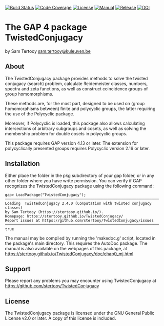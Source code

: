 [![Build Status](https://github.com/sTertooy/TwistedConjugacy/actions/workflows/CI.yml/badge.svg)](https://github.com/stertooy/TwistedConjugacy/actions/workflows/CI.yml?query=branch%3Amain)
[![Code Coverage](https://codecov.io/gh/sTertooy/TwistedConjugacy/branch/main/graph/badge.svg)](https://codecov.io/gh/sTertooy/TwistedConjugacy)
[![License](https://img.shields.io/badge/license-GPLv2%2B-blue.svg)](https://www.gnu.org/licenses/old-licenses/gpl-2.0.en.html)
[![Manual](https://img.shields.io/badge/docs-html-blue)](https://stertooy.github.io/TwistedConjugacy/doc/chap0_mj.html)
[![Release](https://img.shields.io/github/release/stertooy/twistedconjugacy.svg)](https://github.com/stertooy/twistedconjugacy/releases)
[![DOI](https://img.shields.io/badge/DOI-10/nv2g-blue)](https://doi.org/10/nv2g)

The GAP 4 package TwistedConjugacy
==================================

by Sam Tertooy <sam.tertooy@kuleuven.be>



About
-----

The TwistedConjugacy package provides methods to solve the twisted conjugacy
(search) problem, calculate Reidemeister classes, numbers, spectra and zeta
functions, as well as construct coincidence groups of group homomorphisms.

These methods are, for the most part, designed to be used on (group
homomorphisms between) finite and polycyclic groups, the latter requiring
the use of the Polycyclic package.

Moreover, if Polycyclic is loaded, this package also allows calculating
intersections of arbitrary subgroups and cosets, as well as solving the
membership problem for double cosets in polycyclic groups.


This package requires GAP version 4.13 or later. The extension for 
polycyclically presented groups requires Polycyclic version 2.16 or later.



Installation
------------

Either place the folder in the pkg subdirectory of your gap folder, or in any
other folder where you have write permission. You can verify if GAP recognizes
the TwistedConjugacy package using the following command:

    gap> LoadPackage("TwistedConjugacy");
	─────────────────────────────────────────────────────────────────────────────
	Loading  TwistedConjugacy 2.4.0 (Computation with twisted conjugacy classes)
	by Sam Tertooy (https://stertooy.github.io/).
	Homepage: https://stertooy.github.io/TwistedConjugacy/
	Report issues at https://github.com/stertooy/TwistedConjugacy/issues
	─────────────────────────────────────────────────────────────────────────────
	true

The manual may be compiled by running the 'makedoc.g' script, located in the
package's main directory. This requires the AutoDoc package. The manual is
also available on the webpages of this package, at
<https://stertooy.github.io/TwistedConjugacy/doc/chap0_mj.html>



Support
-------

Please report any problems you may encounter using TwistedConjugacy at
<https://github.com/stertooy/TwistedConjugacy>



License
-------

The TwistedConjugacy package is licensed under the GNU General Public License
v2.0 or later. A copy of this license is included.
